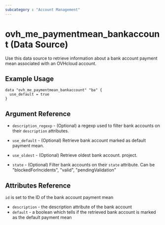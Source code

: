 ```yaml
---
subcategory : "Account Management"
---
```


# ovh_me_paymentmean_bankaccount (Data Source)

Use this data source to retrieve information about a bank account
payment mean associated with an OVHcloud account.

## Example Usage

```hcl
data "ovh_me_paymentmean_bankaccount" "ba" {
  use_default = true
}
```

## Argument Reference


* `description_regexp` - (Optional) a regexp used to filter bank accounts 
on their `description` attributes.

* `use_default` - (Optional) Retrieve bank account marked as default payment mean.

* `use_oldest` - (Optional) Retrieve oldest bank account.
project.

* `state` - (Optional) Filter bank accounts on their `state` attribute.
Can be "blockedForIncidents", "valid", "pendingValidation"


## Attributes Reference

`id` is set to the ID of the bank account payment mean

* `description` - the description attribute of the bank account
* `default` - a boolean which tells if the retrieved bank account
is marked as the default payment mean
